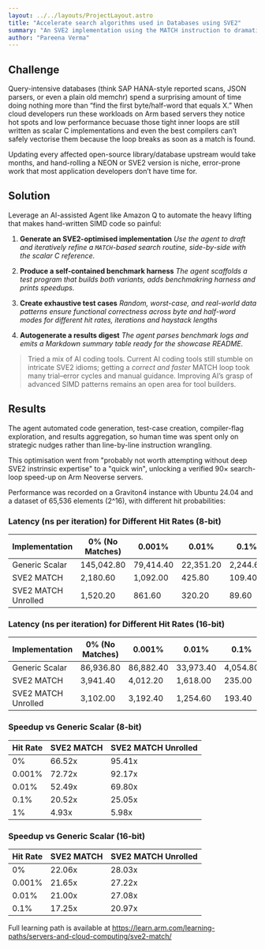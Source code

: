 ```yaml
---
layout: ../../layouts/ProjectLayout.astro
title: "Accelerate search algorithms used in Databases using SVE2"
summary: "An SVE2 implementation using the MATCH instruction to dramatically make search operations in byte and half word arrays faster on Arm servers."
author: "Pareena Verma"
---
```


## Challenge

Query-intensive databases (think SAP HANA-style reported scans, JSON parsers, or even a plain old memchr) spend a surprising amount of time doing nothing more than “find the first byte/half-word that equals X.”
When cloud developers run these workloads on Arm based servers they notice hot spots and low performance becuase those tight inner loops are still written as scalar C implementations and even the best compilers can’t safely vectorise them because the loop breaks as soon as a match is found. 

Updating every affected open-source library/database upstream would take months, and hand-rolling a NEON or SVE2 version is niche, error-prone work that most application developers don’t have time for. 

## Solution

Leverage an AI-assisted Agent like Amazon Q to automate the heavy lifting that makes hand-written SIMD code so painful:

1. **Generate an SVE2-optimised implementation**
   *Use the agent to draft and iteratively refine a `MATCH`-based search routine, side-by-side with the scalar C reference.*

2. **Produce a self-contained benchmark harness**
   *The agent scaffolds a test program that builds both variants, adds benchmakring harness and prints speedups.*

3. **Create exhaustive test cases**
   *Random, worst-case, and real-world data patterns ensure functional correctness across byte and half-word modes for different hit rates, iterations and haystack lengths*

4. **Autogenerate a results digest**
   *The agent parses benchmark logs and emits a Markdown summary table ready for the showcase README.*

> Tried a mix of AI coding tools. Current AI coding tools still stumble on intricate SVE2 idioms; getting a *correct and faster* MATCH loop took many trial–error cycles and manual guidance. Improving AI’s grasp of advanced SIMD patterns remains an open area for tool builders.


## Results

The agent automated code generation, test-case creation, compiler-flag exploration, and results aggregation, so human time was spent only on strategic nudges rather than line-by-line instruction wrangling.

This optimisation went from "probably not worth attempting without deep SVE2 instrinsic expertise" to a "quick win", unlocking a verified 90× search-loop speed-up on Arm Neoverse servers.

Performance was recorded on a Graviton4 instance with Ubuntu 24.04 and a dataset of 65,536 elements (2^16), with different hit probabilities:

### Latency (ns per iteration) for Different Hit Rates (8-bit)

| Implementation        | 0% (No Matches) | 0.001%      | 0.01%      | 0.1%      | 1%       |
|-----------------------|-----------------|-------------|------------|-----------|----------|
| Generic Scalar        | 145,042.80      | 79,414.40   | 22,351.20  | 2,244.60  | 332.60   |
| SVE2 MATCH            | 2,180.60        | 1,092.00    | 425.80     | 109.40    | 67.40    |
| SVE2 MATCH Unrolled   | 1,520.20        | 861.60      | 320.20     | 89.60     | 55.60    |

### Latency (ns per iteration) for Different Hit Rates (16-bit)

| Implementation        | 0% (No Matches) | 0.001%     | 0.01%     | 0.1%     | 1%      |
|-----------------------|-----------------|------------|-----------|----------|---------|
| Generic Scalar        | 86,936.80       | 86,882.40  | 33,973.40 | 4,054.80 | 117.60  |
| SVE2 MATCH            | 3,941.40        | 4,012.20   | 1,618.00  | 235.00   | 59.60   |
| SVE2 MATCH Unrolled   | 3,102.00        | 3,192.40   | 1,254.60  | 193.40   | 59.40   |

### Speedup vs Generic Scalar (8-bit)

| Hit Rate | SVE2 MATCH | SVE2 MATCH Unrolled |
|----------|------------|---------------------|
| 0%       | 66.52x     | 95.41x              |
| 0.001%   | 72.72x     | 92.17x              |
| 0.01%    | 52.49x     | 69.80x              |
| 0.1%     | 20.52x     | 25.05x              |
| 1%       | 4.93x      | 5.98x               |

### Speedup vs Generic Scalar (16-bit)

| Hit Rate | SVE2 MATCH | SVE2 MATCH Unrolled |
|----------|------------|---------------------|
| 0%       | 22.06x     | 28.03x              |
| 0.001%   | 21.65x     | 27.22x              |
| 0.01%    | 21.00x     | 27.08x              |
| 0.1%     | 17.25x     | 20.97x              |

Full learning path is available at https://learn.arm.com/learning-paths/servers-and-cloud-computing/sve2-match/

